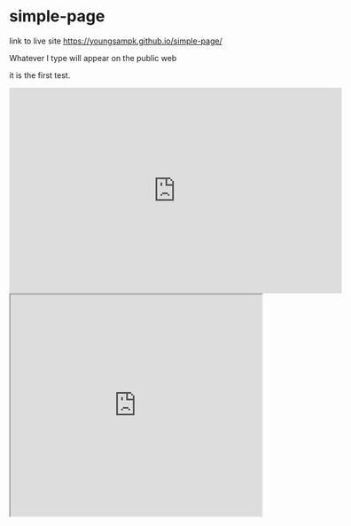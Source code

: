 # simple-page

link to live site https://youngsampk.github.io/simple-page/

Whatever I type will appear on the public web

it is the first test.

<iframe width="600" height="371" seamless frameborder="0" scrolling="no" src="https://docs.google.com/spreadsheets/d/1iC_uiv7tP0ZahpCYG-ETsIokDkIwXNTjyXsNpmfDH1E/pubchart?oid=570310600&amp;format=interactive"></iframe><br>
<iframe src="https://docs.google.com/spreadsheets/d/1iC_uiv7tP0ZahpCYG-ETsIokDkIwXNTjyXsNpmfDH1E/pubchart?oid=494999821&format=interactive" width="90%" height="400"></iframe>
